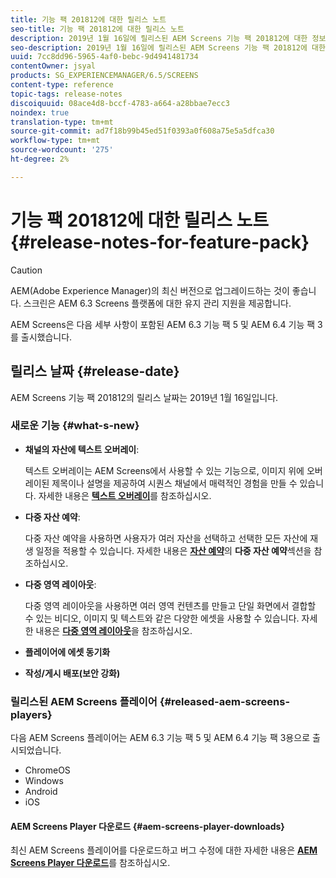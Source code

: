 ```yaml
---
title: 기능 팩 201812에 대한 릴리스 노트
seo-title: 기능 팩 201812에 대한 릴리스 노트
description: 2019년 1월 16일에 릴리스된 AEM Screens 기능 팩 201812에 대한 정보를 보려면 이 페이지를 따르십시오.
seo-description: 2019년 1월 16일에 릴리스된 AEM Screens 기능 팩 201812에 대한 정보를 보려면 이 페이지를 따르십시오.
uuid: 7cc8dd96-5965-4af0-bebc-9d4941481734
contentOwner: jsyal
products: SG_EXPERIENCEMANAGER/6.5/SCREENS
content-type: reference
topic-tags: release-notes
discoiquuid: 08ace4d8-bccf-4783-a664-a28bbae7ecc3
noindex: true
translation-type: tm+mt
source-git-commit: ad7f18b99b45ed51f0393a0f608a75e5a5dfca30
workflow-type: tm+mt
source-wordcount: '275'
ht-degree: 2%

---
```



# 기능 팩 201812에 대한 릴리스 노트{#release-notes-for-feature-pack}

>[!CAUTION]
>
>AEM(Adobe Experience Manager)의 최신 버전으로 업그레이드하는 것이 좋습니다. 스크린은 AEM 6.3 Screens 플랫폼에 대한 유지 관리 지원을 제공합니다.

AEM Screens은 다음 세부 사항이 포함된 AEM 6.3 기능 팩 5 및 AEM 6.4 기능 팩 3를 출시했습니다.

## 릴리스 날짜 {#release-date}

AEM Screens 기능 팩 201812의 릴리스 날짜는 2019년 1월 16일입니다.

### 새로운 기능 {#what-s-new}

* **채널의 자산에 텍스트 오버레이**:

   텍스트 오버레이는 AEM Screens에서 사용할 수 있는 기능으로, 이미지 위에 오버레이된 제목이나 설명을 제공하여 시퀀스 채널에서 매력적인 경험을 만들 수 있습니다. 자세한 내용은 [**텍스트 오버레이**](text-overlay.md)&#x200B;를 참조하십시오.

* **다중 자산 예약**:

   다중 자산 예약을 사용하면 사용자가 여러 자산을 선택하고 선택한 모든 자산에 재생 일정을 적용할 수 있습니다. 자세한 내용은 **[자산 예약](asset-level-scheduling.md)**&#x200B;의 **다중 자산 예약**&#x200B;섹션을 참조하십시오.

* **다중 영역 레이아웃**:

   다중 영역 레이아웃을 사용하면 여러 영역 컨텐츠를 만들고 단일 화면에서 결합할 수 있는 비디오, 이미지 및 텍스트와 같은 다양한 에셋을 사용할 수 있습니다. 자세한 내용은 **[다중 영역 레이아웃](multi-zone-layout-aem-screens.md)**&#x200B;을 참조하십시오.

* **플레이어에 에셋 동기화**
* **작성/게시 배포(보안 강화)**

### 릴리스된 AEM Screens 플레이어 {#released-aem-screens-players}

다음 AEM Screens 플레이어는 AEM 6.3 기능 팩 5 및 AEM 6.4 기능 팩 3용으로 출시되었습니다.

* ChromeOS
* Windows
* Android
* iOS

#### AEM Screens Player 다운로드 {#aem-screens-player-downloads}

최신 AEM Screens 플레이어를 다운로드하고 버그 수정에 대한 자세한 내용은 [**AEM Screens Player 다운로드**](https://download.macromedia.com/screens/)를 참조하십시오.
